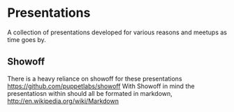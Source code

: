 Presentations
=============

A collection of presentations developed for various reasons and meetups as time goes by.

Showoff
-------
There is a heavy reliance on showoff for these presentations https://github.com/puppetlabs/showoff
With Showoff in mind the presentatiosn within should all be formated in markdown, http://en.wikipedia.org/wiki/Markdown
